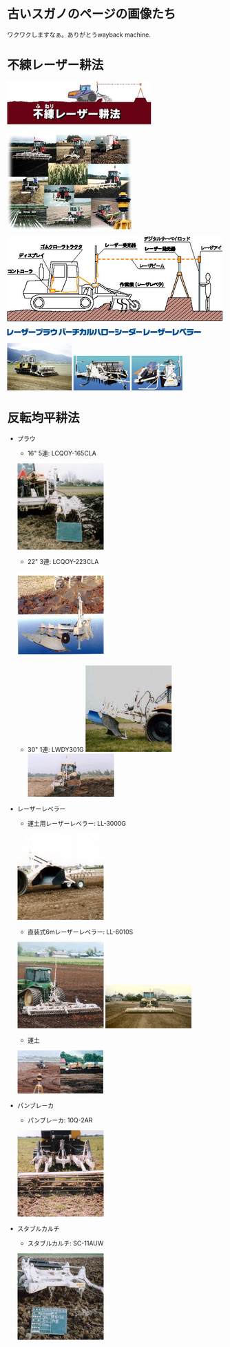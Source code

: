 # 古いスガノのページの画像たち

ワクワクしますなぁ。ありがとうwayback machine.

# 不練レーザー耕法
![](./img/sugano_old/huneri/huneri_le.jpg)

![](./img/sugano_old/huneri/po_huneri1.jpg)

![](./img/sugano_old/huneri/po_system.jpg)

![](./img/sugano_old/huneri/po_logo3.jpg)
![](./img/sugano_old/huneri/po_logo4.jpg)
![](./img/sugano_old/huneri/po_logo5.jpg)

![](./img/sugano_old/huneri/po_seed.jpg)
![](./img/sugano_old/huneri/po_vsg3012.jpg)
![](./img/sugano_old/huneri/po_vsa2308.jpg)

# 反転均平耕法

- プラウ

    - 16" 5連: LCQOY-165CLA 

    ![](./img/sugano_old/hantenKinpei/lcqoy_165c1a.jpg)

    - 22" 3連: LCQOY-223CLA 

    ![](./img/sugano_old/hantenKinpei/lcqoy_223c1a.jpg)

    - 30" 1連: LWDY301G
    ![](./img/sugano_old/hantenKinpei/lwdy301g.jpg)
    ![](./img/sugano_old/hantenKinpei/cat_nidankou.jpg)

- レーザーレベラー

    - 運土用レーザーレベラー: LL-3000G

    ![](./img/sugano_old/hantenKinpei/ll_3000g.jpg)

    - 直装式6mレーザーレベラー: LL-6010S

    ![](./img/sugano_old/hantenKinpei/ll_6010s.jpg)
    ![](./img/sugano_old/hantenKinpei/cat_lebera2.jpg)

    - 運土

    ![](./img/sugano_old/hantenKinpei/syasin_undo.jpg)

- パンブレーカ

    - パンブレーカ: 10Q-2AR

    ![](./img/sugano_old/hantenKinpei/10q_2ar.jpg)

- スタブルカルチ
    
    - スタブルカルチ: SC-11AUW

    ![](./img/sugano_old/hantenKinpei/sc_11auw.jpg)

